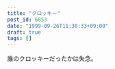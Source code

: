 ```yaml
---
title: "クロッキー"
post_id: 6853
date: "1999-09-26T11:30:33+09:00"
draft: true
tags: []
---
```



誰のクロッキーだったかは失念。
